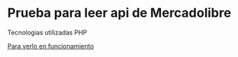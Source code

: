 # Prueba para leer api de Mercadolibre

Tecnologias utilizadas PHP 

[Para verlo en funcionamiento](https://redengo.com/bots/qrcheck/ml.php)
